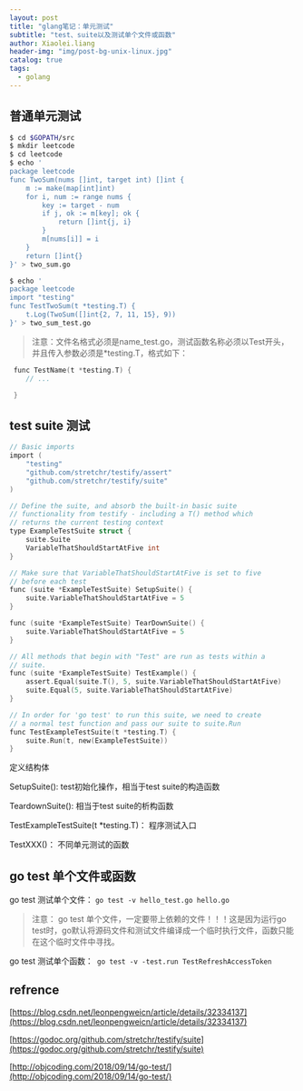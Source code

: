 ```yaml
---
layout: post
title: "glang笔记：单元测试"
subtitle: "test、suite以及测试单个文件或函数"
author: Xiaolei.liang
header-img: "img/post-bg-unix-linux.jpg"
catalog: true
tags:
  - golang
---
```


## 普通单元测试
```sh
$ cd $GOPATH/src
$ mkdir leetcode
$ cd leetcode
$ echo '
package leetcode
func TwoSum(nums []int, target int) []int {
	m := make(map[int]int)
	for i, num := range nums {
		key := target - num
		if j, ok := m[key]; ok {
			return []int{j, i}
		}
		m[nums[i]] = i
	}
	return []int{}
}' > two_sum.go 

$ echo '
package leetcode
import "testing"
func TestTwoSum(t *testing.T) {
	t.Log(TwoSum([]int{2, 7, 11, 15}, 9))
}' > two_sum_test.go

```

> 注意：文件名格式必须是name_test.go，测试函数名称必须以Test开头，并且传入参数必须是*testing.T，格式如下：

```c
 func TestName(t *testing.T) {
    // ...

 }
 ```

## test suite 测试
```c
// Basic imports
import (
    "testing"
    "github.com/stretchr/testify/assert"
    "github.com/stretchr/testify/suite"
)

// Define the suite, and absorb the built-in basic suite
// functionality from testify - including a T() method which
// returns the current testing context
type ExampleTestSuite struct {
    suite.Suite
    VariableThatShouldStartAtFive int
}

// Make sure that VariableThatShouldStartAtFive is set to five
// before each test
func (suite *ExampleTestSuite) SetupSuite() {
    suite.VariableThatShouldStartAtFive = 5
}

func (suite *ExampleTestSuite) TearDownSuite() {
    suite.VariableThatShouldStartAtFive = 5
}

// All methods that begin with "Test" are run as tests within a
// suite.
func (suite *ExampleTestSuite) TestExample() {
    assert.Equal(suite.T(), 5, suite.VariableThatShouldStartAtFive)
    suite.Equal(5, suite.VariableThatShouldStartAtFive)
}

// In order for 'go test' to run this suite, we need to create
// a normal test function and pass our suite to suite.Run
func TestExampleTestSuite(t *testing.T) {
    suite.Run(t, new(ExampleTestSuite))
}
```
定义结构体

SetupSuite(): test初始化操作，相当于test suite的构造函数

TeardownSuite(): 相当于test suite的析构函数

TestExampleTestSuite(t *testing.T)： 程序测试入口

TestXXX()： 不同单元测试的函数

## go test 单个文件或函数

go test 测试单个文件： ``go test -v hello_test.go hello.go ``

> 注意： go test 单个文件，一定要带上依赖的文件！！！这是因为运行go test时，go默认将源码文件和测试文件编译成一个临时执行文件，函数只能在这个临时文件中寻找。

go test 测试单个函数：`` go test -v -test.run TestRefreshAccessToken``

## refrence
[https://blog.csdn.net/leonpengweicn/article/details/32334137](https://blog.csdn.net/leonpengweicn/article/details/32334137)

[https://godoc.org/github.com/stretchr/testify/suite](https://godoc.org/github.com/stretchr/testify/suite)

[http://objcoding.com/2018/09/14/go-test/](http://objcoding.com/2018/09/14/go-test/)
